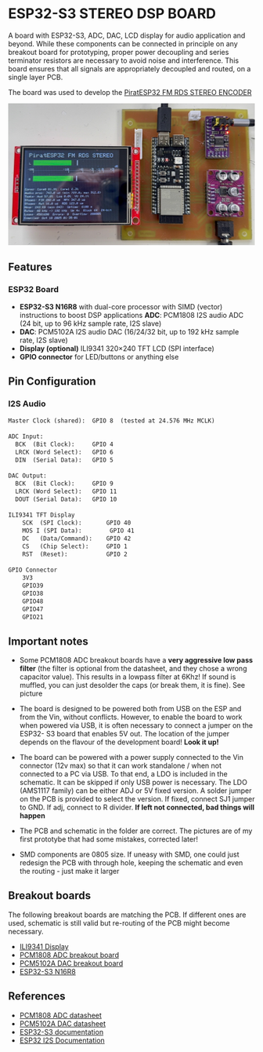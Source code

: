 # ESP32-S3 STEREO DSP BOARD

A board with ESP32-S3, ADC, DAC, LCD display for audio application and beyond. 
While these components can be connected in principle on any breakout board for prototyping, proper power decoupling and series terminator resistors are necessary to avoid noise and interference.
This board ensures that all signals are appropriately decoupled and routed, on a single layer PCB.

The board was used to develop the [PiratESP32 FM RDS STEREO ENCODER](https://github.com/MarcFinns/PiratESP32-FM-RDS-STEREO-ENCODER)

![In action](Pictures/IN%20ACTION.jpeg)

## Features

### ESP32 Board
- **ESP32-S3 N16R8** with dual-core processor with SIMD (vector) instructions to boost DSP applications
 **ADC**: PCM1808 I2S audio ADC (24 bit, up to 96 kHz sample rate, I2S slave)
- **DAC**: PCM5102A I2S audio DAC (16/24/32 bit, up to 192 kHz sample rate, I2S slave)
- **Display (optional)** ILI9341 320×240 TFT LCD (SPI interface)
- **GPIO connector** for LED/buttons or anything else

## Pin Configuration

### I2S Audio
```
Master Clock (shared):  GPIO 8  (tested at 24.576 MHz MCLK)

ADC Input:
  BCK  (Bit Clock):     GPIO 4
  LRCK (Word Select):   GPIO 6
  DIN  (Serial Data):   GPIO 5

DAC Output:
  BCK  (Bit Clock):     GPIO 9
  LRCK (Word Select):   GPIO 11
  DOUT (Serial Data):   GPIO 10

ILI9341 TFT Display
	SCK  (SPI Clock):       GPIO 40
	MOS	I (SPI Data):        GPIO 41
	DC   (Data/Command):    GPIO 42
	CS   (Chip Select):     GPIO 1
	RST  (Reset):           GPIO 2

GPIO Connector
	3V3
	GPIO39
	GPIO38
	GPIO48
	GPIO47
	GPIO21
```

## Important notes

- Some PCM1808 ADC breakout boards have a **very aggressive low pass filter** (the filter is optional from the datasheet, and they chose a wrong capacitor value). This results in a lowpass filter at 6Khz! If sound is muffled, you can just desolder the caps (or break them, it is fine). See picture

- The board is designed to be powered 
both from USB on the ESP and from the Vin, 
without conflicts. However, to enable the board 
to work when powered via USB, it is often 
necessary to connect a jumper on the ESP32-
S3 board that enables 5V out. 
The location of the jumper depends on 
the flavour of the development board! **Look it up!**

- The board can be powered with a power supply connected to the Vin connector (12v max) so that it can work standalone / when not connected to a PC via USB. To that end, a LDO is included in the schematic. It can be skipped if only USB power is necessary. The LDO (AMS1117 family) can be either ADJ or 5V fixed version. A solder jumper on the PCB is provided to select the version. If fixed, connect SJ1 jumper to GND. If adj, connect to R divider. **If left not connected, bad things will happen**

- The PCB and schematic in the folder are correct. The pictures are of my first prototybe that had some mistakes, corrected later!

- SMD components are 0805 size. If uneasy with SMD, one could just redesign the PCB with through hole, keeping the schematic and even the routing - just make it larger


## Breakout boards

The following breakout boards are matching the PCB.
If different ones are used, schematic is still valid but re-routing of the PCB might become necessary.

- [ILI9341 Display](https://nl.aliexpress.com/item/32913890225.html)
- [PCM1808 ADC breakout board](https://nl.aliexpress.com/item/1005006749086540.html)
- [PCM5102A DAC breakout board](https://nl.aliexpress.com/item/1005009648364414.html)
- [ESP32-S3 N16R8](https://nl.aliexpress.com/item/1005007319706057.html)

## References

- [PCM1808 ADC datasheet](https://www.ti.com/lit/ds/symlink/pcm1808.pdf)
- [PCM5102A DAC datasheet](https://www.ti.com/lit/ds/symlink/pcm5102a.pdf)
- [ESP32-S3 documentation](https://www.espressif.com/sites/default/files/documentation/esp32-s3_technical_reference_manual_en.pdf)
- [ESP32 I2S Documentation](https://docs.espressif.com/projects/esp-idf/en/latest/esp32/api-reference/peripherals/i2s.html)



